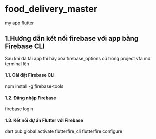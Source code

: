 # food_delivery_master
my app flutter  

## 1.Hướng dẫn kết nối firebase với app bằng Firebase CLI
Sau khi đã tải app thì hãy xóa firebase_options cũ trong project vfa mở terminal lên
#### 1.1. Cài đặt Firebase CLI
npm install -g firebase-tools
#### 1.2. Đăng nhập Firebase
firebase login
#### 1.3. Kết nối dự án Flutter với Firebase
dart pub global activate flutterfire_cli
flutterfire configure


